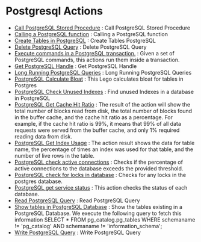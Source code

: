 # Postgresql Actions
* [Call PostgreSQL Stored Procedure](https://github.com/unskript/Awesome-CloudOps-Automation/Postgresql/legos/postgresql_stored_procedures/README.md) : Call PostgreSQL Stored Procedure
* [Calling a PostgreSQL function](https://github.com/unskript/Awesome-CloudOps-Automation/Postgresql/legos/postgresql_call_function/README.md) : Calling a PostgreSQL function
* [Create Tables in PostgreSQL](https://github.com/unskript/Awesome-CloudOps-Automation/Postgresql/legos/postgresql_create_table/README.md) : Create Tables PostgreSQL
* [Delete PostgreSQL Query](https://github.com/unskript/Awesome-CloudOps-Automation/Postgresql/legos/postgresql_delete_query/README.md) : Delete PostgreSQL Query
* [Execute commands in a PostgreSQL transaction.](https://github.com/unskript/Awesome-CloudOps-Automation/Postgresql/legos/postgresql_handling_transaction/README.md) : Given a set of PostgreSQL commands, this actions run them inside a transaction.
* [Get PostgreSQL Handle](https://github.com/unskript/Awesome-CloudOps-Automation/Postgresql/legos/postgresql_get_handle/README.md) : Get PostgreSQL Handle
* [Long Running PostgreSQL Queries](https://github.com/unskript/Awesome-CloudOps-Automation/Postgresql/legos/postgresql_long_running_queries/README.md) : Long Running PostgreSQL Queries
* [PostgreSQL Calculate Bloat](https://github.com/unskript/Awesome-CloudOps-Automation/Postgresql/legos/postgres_calculate_bloat/README.md) : This Lego calculates bloat for tables in Postgres
* [PostgreSQL Check Unused Indexes](https://github.com/unskript/Awesome-CloudOps-Automation/Postgresql/legos/postgresql_check_unused_indexes/README.md) : Find unused Indexes in a database in PostgreSQL
* [PostgreSQL Get Cache Hit Ratio](https://github.com/unskript/Awesome-CloudOps-Automation/Postgresql/legos/postgresql_get_cache_hit_ratio/README.md) : The result of the action will show the total number of blocks read from disk, the total number of blocks found in the buffer cache, and the cache hit ratio as a percentage. For example, if the cache hit ratio is 99%, it means that 99% of all data requests were served from the buffer cache, and only 1% required reading data from disk.
* [PostgreSQL Get Index Usage](https://github.com/unskript/Awesome-CloudOps-Automation/Postgresql/legos/postgresql_get_index_usage/README.md) : The action result shows the data for table name, the percentage of times an index was used for that table, and the number of live rows in the table.
* [PostgreSQL check active connections](https://github.com/unskript/Awesome-CloudOps-Automation/Postgresql/legos/postgresql_check_active_connections/README.md) : Checks if the percentage of active connections to the database exceeds the provided threshold.
* [PostgreSQL check for locks in database](https://github.com/unskript/Awesome-CloudOps-Automation/Postgresql/legos/postgres_check_locks/README.md) : Checks for any locks in the postgres database.
* [PostgreSQL get service status](https://github.com/unskript/Awesome-CloudOps-Automation/Postgresql/legos/postgresql_get_server_status/README.md) : This action checks the status of each database.
* [Read PostgreSQL Query](https://github.com/unskript/Awesome-CloudOps-Automation/Postgresql/legos/postgresql_read_query/README.md) : Read PostgreSQL Query
* [Show tables in PostgreSQL Database](https://github.com/unskript/Awesome-CloudOps-Automation/Postgresql/legos/postgresql_show_tables/README.md) : Show the tables existing in a PostgreSQL Database. We execute the following query to fetch this information SELECT * FROM pg_catalog.pg_tables WHERE schemaname != 'pg_catalog' AND schemaname != 'information_schema';
* [Write PostgreSQL Query](https://github.com/unskript/Awesome-CloudOps-Automation/Postgresql/legos/postgresql_write_query/README.md) : Write PostgreSQL Query
